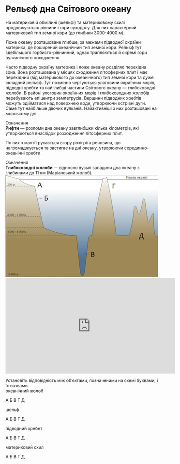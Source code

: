 Рельєф дна Свiтового океану
===========================

На материковій обмілині (<span class="p1">шельфі</span>) та <span class="p1">материковому схилі</span> продовжуються рівнини і гори суходолу. Для них характерний материковий тип земної кори (до глибини 3000-4000 м).

<span class="p1">Ложе океану</span> розташоване глибше, за межами підводної окраїни материка, де поширений океанічний тип земної кори. Рельєф тут здебільшого горбисто-рівнинний, однак трапляються й окремі гори вулканічного походження.

Часто підводну окраїну материка і ложе океану розділяє <span class="p1">перехідна зона</span>. Вона розташована у місцях сходження літосферних плит і має перехідний (від материкового до океанічного) тип земної кори та дуже складний рельєф. Тут позмінно чергуються улоговини окраїнних морів, підводні хребти та найглибші частини Світового океану — глибоководні жолоби. В районі улоговин окраїнних морів і глибоководних жолобів перебувають епіцентри землетрусів. Вершини підводних хребтів можуть здійматися над поверхнею води, утворюючи острівні дуги. Саме тут найбільше діючих вулканів. Найактивніші з них розташовані на морському дні.

<div class="eoz-wrap">
<span class="eoz">Означення</span>
<div class="eoz-text">
<b>Рифти</b> — розломи дна океану завглибшки кiлька кiлометрiв, якi утворюються внаслiдок розходження лiтосферних плит.
</div>
</div>

По них з мантії рухається вгору розігріта речовина, що нагромаджується та застигає на дні океану, утворюючи серединно-океанічні хребти.

<div class="eoz-wrap">
<span class="eoz">Означення</span>
<div class="eoz-text">
<b>Глибоководнi жолоби</b> — вiдносно вузькi западини дна океану з глибинами до 11 км (Марiанський жолоб).
</div>
</div>

<img src="q5.9.jpg">

<div class="fluidMedia">
<iframe align="center" width="560" height="315" src="https://www.youtube.com/embed/USy5XJhx5oM" frameborder="0" allowfullscreen></iframe>
</div>
<div class="popup">
</div>

<quiz>
<question>
<p>Установіть відповідність між об’єктами, позначеними на схемі буквами, і  їх назвами.<br>
океанічний жолоб</p>
<answer>А</answer>
<answer>Б</answer>
<answer correct>В</answer>
<answer>Г</answer>
<answer>Д</answer>
</question>
<question>
<p>шельф </p>
<answer correct>А</answer>
<answer>Б</answer>
<answer>В</answer>
<answer>Г</answer>
<answer>Д</answer>
</question>
<question>
<p>підводний хребет </p>
<answer>А</answer>
<answer>Б</answer>
<answer>В</answer>
<answer>Г</answer>
<answer correct>Д</answer>
</question>
<question><p>материковий схил</p>
<answer>А</answer>
<answer correct>Б</answer>
<answer>В</answer>
<answer>Г</answer>
<answer>Д</answer>
</question>
</quiz>